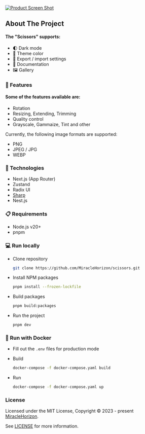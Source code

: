 [![Product Screen Shot][preview-screenshot]][project-github]

## About The Project

#### The "Scissors" supports:

* 🌓 Dark mode
* 🎨 Theme color
* 💾 Export / import settings
* 📖 Documentation
* 🖼️ Gallery

### 🧨 Features

#### Some of the features available are:

* Rotation
* Resizing, Extending, Trimming
* Quality control
* Grayscale, Gammaize, Tint and other

Currently, the following image formats are supported:

* PNG
* JPEG / JPG
* WEBP

### 🔧 Technologies

* Next.js (App Router)
* Zustand
* Radix UI
* [Sharp](https://sharp.pixelplumbing.com/)
* Nest.js

### 📋 Requirements

* Node.js v20+
* pnpm

### 💻 Run locally

* Clone repository
   ```sh
   git clone https://github.com/MiracleHorizon/scissors.git
   ```
* Install NPM packages
   ```sh
   pnpm install --frozen-lockfile
   ```

* Build packages
   ```sh
   pnpm build:packages
   ```

* Run the project
   ```sh
   pnpm dev
   ```

### 🐳 Run with Docker

* Fill out the `.env` files for production mode

* Build
   ```sh
   docker-compose -f docker-compose.yaml build
   ```

* Run
   ```sh
   docker-compose -f docker-compose.yaml up
   ```

### License

Licensed under the MIT License, Copyright © 2023 - present [MiracleHorizon](https://github.com/MiracleHorizon).

See [LICENSE](https://github.com/MiracleHorizon/scissors/blob/main/LICENSE) for more information.

[project-github]: https://github.com/MiracleHorizon/scissors

[preview-screenshot-1]: social/og-image-share-light.png

[preview-screenshot-2]: social/og-image-share-dark.png

[preview-screenshot]: social/og-image-share-light.png
